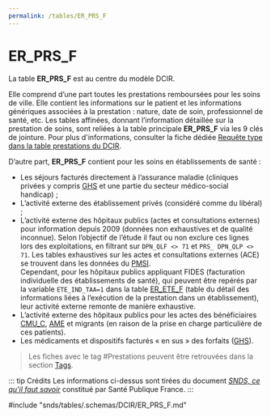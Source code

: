 ```yaml
---
permalink: /tables/ER_PRS_F
---
```

# ER\_PRS\_F
<!-- SPDX-License-Identifier: MPL-2.0 -->
La table **ER_PRS_F** est au centre du modèle DCIR. 

Elle comprend d’une part toutes les prestations remboursées pour les soins de ville. Elle contient les informations sur le patient et les informations génériques associées à la prestation : nature, date de soin, professionnel de santé, etc. Les tables affinées, donnant l’information détaillée sur la prestation de soins, sont reliées à la table principale **ER_PRS_F** via les 9 clés de jointure. Pour plus d'informations, consulter la fiche dédiée [Requête type dans la table prestations du DCIR](../../../fiches/sas_prestation_dcir.md).

D’autre part, **ER_PRS_F** contient pour les soins en établissements de santé :
- Les séjours facturés directement à l’assurance maladie (cliniques privées y compris [GHS](../../../glossaire/GHS.md) et une partie du secteur médico-social handicap) ;
- L’activité externe des établissement privés (considéré comme du libéral) ; 
- L’activité externe des hôpitaux publics (actes et consultations externes) pour information depuis 2009 (données non exhaustives et de qualité inconnue). Selon l’objectif de l’étude il faut ou non exclure ces lignes lors des exploitations, en filtrant sur `DPN_QLF <> 71` et `PRS_ DPN_QLP <> 71`. Les tables exhaustives sur les actes et consultations externes (ACE) se trouvent dans les données du [PMSI](/../PMSI/).  
Cependant, pour les hôpitaux publics appliquant FIDES (facturation individuelle des établissements de santé), qui peuvent être repérés par la variable `ETE_IND_TAA=1` dans la table [ER_ETE_F](/ER_ETE_F.md) (table du détail des informations liées à l’exécution de la prestation dans un établissement), leur activité externe remonte de manière exhaustive.
- L’activité externe des hôpitaux publics pour les actes des bénéficiaires [CMU_C](../../../glossaire/CMUC.md), [AME](../../../glossaire/AME.md) et migrants (en raison de la prise en charge particulière de ces patients). 
- Les médicaments et dispositifs facturés « en sus » des forfaits ([GHS](../../../glossaire/GHS.md)).

> Les fiches avec le tag #Prestations peuvent être retrouvées dans la section [Tags](../../../tags.md).

::: tip Crédits
Les informations ci-dessus sont tirées du document [*SNDS, ce qu'il faut savoir*](/snds/formation_snds/Sante_publique_France.md) constitué par Santé Publique France.
:::

<!-- ATTENTION : Ne pas supprimer ou modifier la ligne ci-dessous -->
#include "snds/tables/.schemas/DCIR/ER_PRS_F.md"
<!-- ATTENTION : Ne pas supprimer ou modifier la ligne ci-dessus -->
